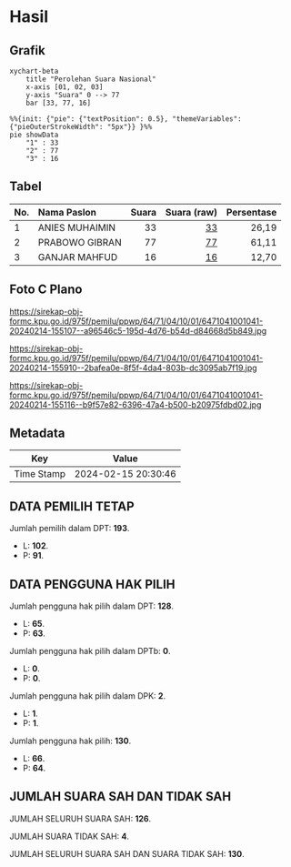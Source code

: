 # Hasil

## Grafik

```mermaid
xychart-beta
    title "Perolehan Suara Nasional"
    x-axis [01, 02, 03]
    y-axis "Suara" 0 --> 77
    bar [33, 77, 16]
```

```mermaid
%%{init: {"pie": {"textPosition": 0.5}, "themeVariables": {"pieOuterStrokeWidth": "5px"}} }%%
pie showData
    "1" : 33
    "2" : 77
    "3" : 16
```

## Tabel

| No. | Nama Paslon    | Suara | Suara (raw) | Persentase |
|:--- |:-------------- | -----:| -----------:| ----------:|
| 1   | ANIES MUHAIMIN | 33    | [33][p-1]   | 26,19      |
| 2   | PRABOWO GIBRAN | 77    | [77][p-2]   | 61,11      |
| 3   | GANJAR MAHFUD  | 16    | [16][p-3]   | 12,70      |


[p-1]: https://github.com/gigit-pemilu/pemilu-2024/blob/main/pilpres/hitung-suara/sub/64-kalimantan-timur/sub/71-kota-balikpapan/sub/04-balikpapan-tengah/sub/1001-gunungsari-ulu/sub/041-tps/sub/paslon-1.txt
[p-2]: https://github.com/gigit-pemilu/pemilu-2024/blob/main/pilpres/hitung-suara/sub/64-kalimantan-timur/sub/71-kota-balikpapan/sub/04-balikpapan-tengah/sub/1001-gunungsari-ulu/sub/041-tps/sub/paslon-2.txt
[p-3]: https://github.com/gigit-pemilu/pemilu-2024/blob/main/pilpres/hitung-suara/sub/64-kalimantan-timur/sub/71-kota-balikpapan/sub/04-balikpapan-tengah/sub/1001-gunungsari-ulu/sub/041-tps/sub/paslon-3.txt

## Foto C Plano

https://sirekap-obj-formc.kpu.go.id/975f/pemilu/ppwp/64/71/04/10/01/6471041001041-20240214-155107--a96546c5-195d-4d76-b54d-d84668d5b849.jpg

https://sirekap-obj-formc.kpu.go.id/975f/pemilu/ppwp/64/71/04/10/01/6471041001041-20240214-155910--2bafea0e-8f5f-4da4-803b-dc3095ab7f19.jpg

https://sirekap-obj-formc.kpu.go.id/975f/pemilu/ppwp/64/71/04/10/01/6471041001041-20240214-155116--b9f57e82-6396-47a4-b500-b20975fdbd02.jpg


## Metadata

| Key        | Value               |
| ---------- | ------------------- |
| Time Stamp | 2024-02-15 20:30:46 |


## DATA PEMILIH TETAP

Jumlah pemilih dalam DPT: **193**.
 * L: **102**.
 * P: **91**.

## DATA PENGGUNA HAK PILIH

Jumlah pengguna hak pilih dalam DPT: **128**.
 * L: **65**.
 * P: **63**.

Jumlah pengguna hak pilih dalam DPTb: **0**.
 * L: **0**.
 * P: **0**.

Jumlah pengguna hak pilih dalam DPK: **2**.
 * L: **1**.
 * P: **1**.

Jumlah pengguna hak pilih: **130**.
 * L: **66**.
 * P: **64**.

## JUMLAH SUARA SAH DAN TIDAK SAH

JUMLAH SELURUH SUARA SAH: **126**.

JUMLAH SUARA TIDAK SAH: **4**.

JUMLAH SELURUH SUARA SAH DAN SUARA TIDAK SAH: **130**.


